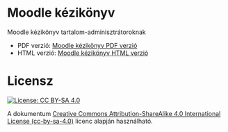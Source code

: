# Moodle kézikönyv
Moodle kézikönyv tartalom-adminisztrátoroknak

* PDF verzió: [Moodle kézikönyv PDF verzió](moodle-kezikonyv.pdf)
* HTML verzió: [Moodle kézikönyv HTML verzió](moodle-kezikonyv.html)

# Licensz

[![License: CC BY-SA 4.0](https://img.shields.io/badge/License-CC%20BY--SA%204.0-lightgrey.svg)](https://creativecommons.org/licenses/by-sa/4.0/)

A dokumentum [Creative Commons Attribution-ShareAlike 4.0 International License (cc-by-sa-4.0)](https://creativecommons.org/licenses/by-sa/4.0/) licenc alapján használható.
